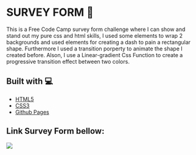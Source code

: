 # SURVEY FORM 📰

This is a Free Code Camp survey form challenge where I can show and stand out my pure css and html skills, I used some elements to wrap 2 backgrounds and used elements for creating a dash to pain
a rectangular shape. Furthermore I used  a transition porperty to animate the shape I created before. Alson, I  use a Linear-gradient Css Function to  create a progressive transition effect between
two colors. 


## Built with 💻
- [HTML5](https://developer.mozilla.org/es/docs/HTML/HTML5)
- [CSS3](https://developer.mozilla.org/es/docs/Web/CSS/CSS3)
- [Github Pages](https://pages.github.com/)


## Link Survey Form bellow: 
[<img src="https://img.icons8.com/external-smashingstocks-hand-drawn-black-smashing-stocks/99/000000/external-click-music-and-multimedia-smashingstocks-hand-drawn-black-smashing-stocks.png" />](https://alyconr.github.io/survey-form/)
